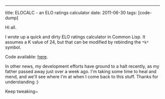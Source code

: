 ---
title: ELOCALC - an ELO ratings calculator
date: 2011-06-30
tags: [code-dump]

Hi all.

I wrote up a quick and dirty ELO ratings calculator in Common Lisp. It assumes a K value of 24, but that can be modified by rebinding the `*k*` symbol.

Code available: [here](https://github.com/gatesphere/blog-resources/raw/master/downloads/source/elocalc.l).

In other news, my development efforts have ground to a halt recently, as my father passed away just over a week ago. I'm taking some time to heal and mend, and we'll see where I'm at when I come back to this stuff. Thanks for understanding :)

Keep tweaking~ 